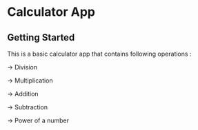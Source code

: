 # Calculator App

## Getting Started

This is a basic calculator app that contains following operations :


->  Division



->  Multiplication


->  Addition


->  Subtraction



->  Power of a number
